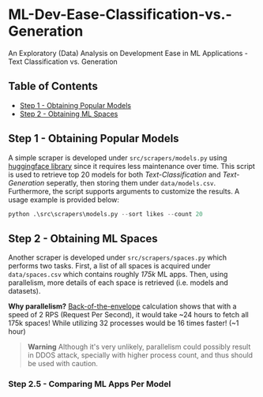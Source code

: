 # ML-Dev-Ease-Classification-vs.-Generation
An Exploratory (Data) Analysis on Development Ease in ML Applications - Text Classification vs. Generation


## Table of Contents
- [Step 1 - Obtaining Popular Models](https://github.com/keivanipchihagh/ML-Dev-Ease-Classification-vs.-Generation#step-1---obtaining-popular-models)
- [Step 2 - Obtaining ML Spaces](https://github.com/keivanipchihagh/ML-Dev-Ease-Classification-vs.-Generation#step-2---obtaining-ml-spaces)



## Step 1 - Obtaining Popular Models
A simple scraper is developed under `src/scrapers/models.py` using [huggingface library](https://pypi.org/project/huggingface-hub/) since it requires less maintenance over time. This script is used to retrieve top 20 models for both *Text-Classification* and *Text-Generation* seperatly, then storing them under `data/models.csv`. Furthermore, the script supports arguments to customize the results. A usage example is provided below:

```python
python .\src\scrapers\models.py --sort likes --count 20
```

## Step 2 - Obtaining ML Spaces
Another scraper is developed under `src/scrapers/spaces.py` which performs two tasks. First, a list of all spaces is acquired under `data/spaces.csv` which contains roughly *175k* ML apps. Then, using parallelism, more details of each space is retrieved (i.e. models and datasets).

**Why parallelism?** [Back-of-the-envelope](https://en.wikipedia.org/wiki/Back-of-the-envelope_calculation) calculation shows that with a speed of 2 RPS (Request Per Second), it would take ~24 hours to fetch all 175k spaces! While utilizing 32 processes would be 16 times faster! (~1 hour)

> **Warning**
> Although it's very unlikely, parallelism could possibly result in DDOS attack, specially with higher process count, and thus should be used with caution.

### Step 2.5 - Comparing ML Apps Per Model